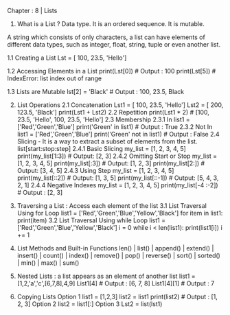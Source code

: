 Chapter : 8 | Lists
1.  What is a List ?
Data type.
It is an ordered sequence.
It is mutable.

A string which consists of only characters, a list can have elements of different data types, such as integer, float, string, tuple or even another list.

1.1 Creating a List
Lst = [ 100, 23.5, 'Hello']

1.2 Accessing Elements in a List
print(Lst[0])		# Output : 100
print(Lst[5])		# IndexError: list index out of range

1.3 Lists are Mutable
lst[2] = 'Black'		# Output : 100, 23.5, Black

2. List Operations
2.1  Concatenation
Lst1 = [ 100, 23.5, 'Hello']
Lst2 = [ 200, 123.5, 'Black']
print(Lst1 + Lst2)
2.2  Repetition
print(Lst1 * 2)		#  [100, 23.5, 'Hello', 100, 23.5, 'Hello']
2.3  Membership
2.3.1  In
list1 = ['Red','Green','Blue']
print('Green' in list1)		# Output : True
2.3.2  Not In
list1 = ['Red','Green','Blue']
print('Green' not in list1)		# Output : False
2.4  Slicing - It is a way to extract a subset of elements from the list.
list[start:stop:step]
2.4.1  Basic Slicing
my_list = [1, 2, 3, 4, 5]
print(my_list[1:3])  # Output: [2, 3]
2.4.2  Omitting Start or Stop
my_list = [1, 2, 3, 4, 5]
print(my_list[:3])  # Output: [1, 2, 3]
print(my_list[2:])  # Output: [3, 4, 5]
2.4.3  Using Step
my_list = [1, 2, 3, 4, 5]
print(my_list[::2])  # Output: [1, 3, 5]
print(my_list[::-1])  # Output: [5, 4, 3, 2, 1]
2.4.4  Negative Indexes
my_list = [1, 2, 3, 4, 5]
print(my_list[-4 :-2])		# Output : [2, 3]

3.  Traversing a List : Access each element of the list
3.1  List Traversal Using for Loop
list1 = ['Red','Green','Blue','Yellow','Black']
for item in list1:
    print(item)
3.2  List Traversal Using while Loop
list1 = ['Red','Green','Blue','Yellow','Black']
i = 0
while i < len(list1):
    print(list1[i])
    i += 1

4.  List Methods and Built-in Functions
len()  |   list()  |  append()  |  extend()  |  insert()  |  count()  |  index()  |  remove()  |  pop()  |  reverse()  |  sort()  |  sorted()  |  min()  |  max()  |  sum()

5.  Nested Lists : a list appears as an element of another list
list1 = [1,2,'a','c',[6,7,8],4,9]
List1[4]					# Output : [6, 7, 8]
List1[4][1]					# Output : 7

6.  Copying Lists
Option 1
list1 = [1,2,3]
list2 = list1
print(list2)			# Output : [1, 2, 3]
Option 2
list2 = list1[:]
Option 3
Lst2 = list(lst1)




